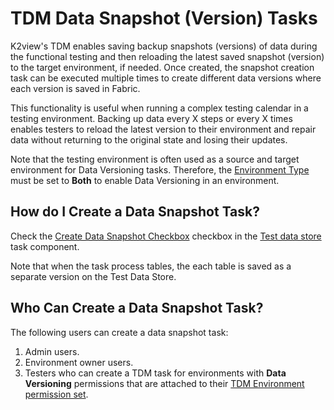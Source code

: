 # TDM Data Snapshot (Version) Tasks

K2view's TDM enables saving backup snapshots (versions) of data during the functional testing and then reloading the latest saved snapshot (version) to the target environment, if needed. Once created, the snapshot creation task can be executed multiple times to create different data versions where each version is saved in Fabric.   

This functionality is useful when running a complex testing calendar in a testing environment. Backing up data every X steps or every X times enables testers to reload the latest version to their environment and repair data without returning to the original state and losing their updates. 

Note that the testing environment is often used as a source and target environment for Data Versioning tasks. Therefore, the [Environment Type](/articles/TDM/tdm_gui/08_environment_window_general_information.md#environment-type) must be set to **Both** to enable Data Versioning in an environment.



## How do I Create a Data Snapshot Task?

Check the [Create Data Snapshot Checkbox](16_task_test_data_store_component.md#create-data-snapshot-checkbox)  checkbox in the [Test data store](16_task_test_data_store_component.md) task component.

Note that when the task process tables, the each table is saved as a separate version on the Test Data Store.

## Who Can Create a Data Snapshot Task?

The following users can create a data snapshot task:

1. Admin users.
2. Environment owner users.
3. Testers who can create a TDM task for environments with **Data Versioning** permissions that are attached to their [TDM Environment permission set](10_environment_roles_tab.md).  



